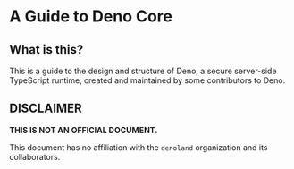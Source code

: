 # A Guide to Deno Core

## What is this?

This is a guide to the design and structure of Deno, a secure server-side TypeScript runtime, created and maintained by some contributors to Deno.

## DISCLAIMER

**THIS IS NOT AN OFFICIAL DOCUMENT.**

This document has no affiliation with the `denoland` organization and its collaborators.





